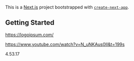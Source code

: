This is a [Next.js](https://nextjs.org/) project bootstrapped with [`create-next-app`](https://github.com/vercel/next.js/tree/canary/packages/create-next-app).

## Getting Started

https://logoipsum.com/

https://www.youtube.com/watch?v=N_uNKAus0II&t=199s

4.53.17